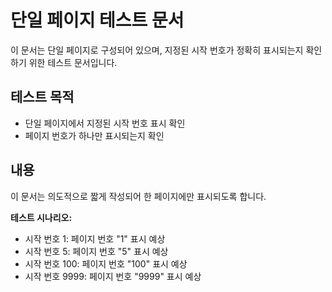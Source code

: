 # 단일 페이지 테스트 문서

이 문서는 단일 페이지로 구성되어 있으며, 지정된 시작 번호가 정확히 표시되는지 확인하기 위한 테스트 문서입니다.

## 테스트 목적

- 단일 페이지에서 지정된 시작 번호 표시 확인
- 페이지 번호가 하나만 표시되는지 확인

## 내용

이 문서는 의도적으로 짧게 작성되어 한 페이지에만 표시되도록 합니다.

**테스트 시나리오:**

- 시작 번호 1: 페이지 번호 "1" 표시 예상
- 시작 번호 5: 페이지 번호 "5" 표시 예상
- 시작 번호 100: 페이지 번호 "100" 표시 예상
- 시작 번호 9999: 페이지 번호 "9999" 표시 예상
